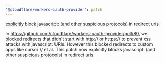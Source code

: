 ```yaml
---
'@cloudflare/workers-oauth-provider': patch
---
```


explicitly block javascript: (and other suspicious protocols) in redirect uris

In https://github.com/cloudflare/workers-oauth-provider/pull/80, we blocked redirects that didn't start with http:// or https:// to prevent xss attacks with javascript: URIs. However this blocked redirects to custom apps like cursor:// et al. This patch now explicitly blocks javascript: (and other suspicious protocols) in redirect uris.
